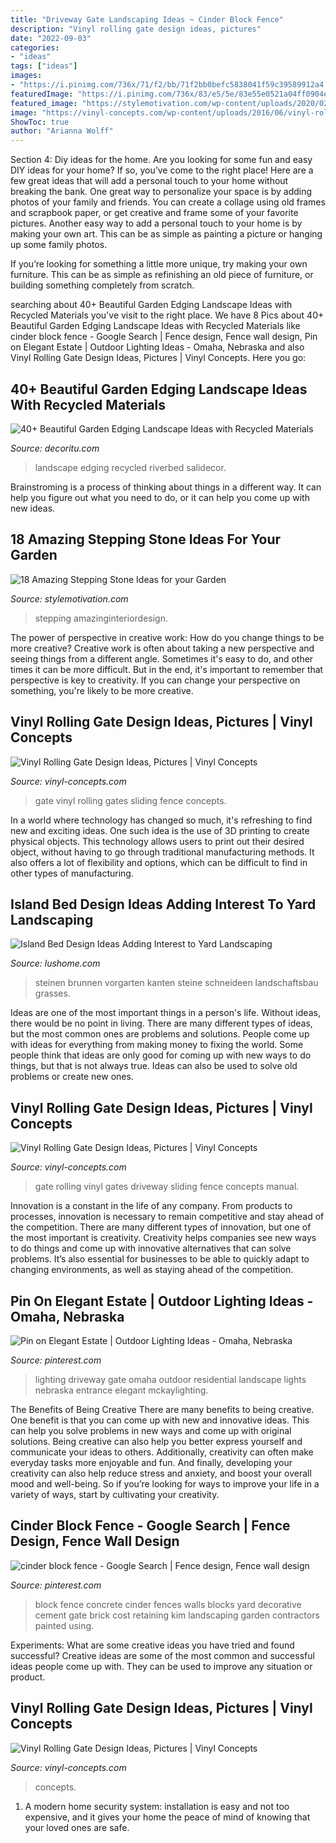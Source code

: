 ```yaml
---
title: "Driveway Gate Landscaping Ideas ~ Cinder Block Fence"
description: "Vinyl rolling gate design ideas, pictures"
date: "2022-09-03"
categories:
- "ideas"
tags: ["ideas"]
images:
- "https://i.pinimg.com/736x/71/f2/bb/71f2bb0befc5838041f59c39589912a4.jpg"
featuredImage: "https://i.pinimg.com/736x/83/e5/5e/83e55e0521a04ff0904e2fb5836b0168.jpg"
featured_image: "https://stylemotivation.com/wp-content/uploads/2020/02/19-stepping-stones-homebnc.jpg"
image: "https://vinyl-concepts.com/wp-content/uploads/2016/06/vinyl-rolling-gate-12.jpg"
ShowToc: true
author: "Arianna Wolff"
---
```



Section 4: Diy ideas for the home.
Are you looking for some fun and easy DIY ideas for your home? If so, you’ve come to the right place! Here are a few great ideas that will add a personal touch to your home without breaking the bank.
One great way to personalize your space is by adding photos of your family and friends. You can create a collage using old frames and scrapbook paper, or get creative and frame some of your favorite pictures. Another easy way to add a personal touch to your home is by making your own art. This can be as simple as painting a picture or hanging up some family photos.

If you’re looking for something a little more unique, try making your own furniture. This can be as simple as refinishing an old piece of furniture, or building something completely from scratch.

	

		
searching about 40+ Beautiful Garden Edging Landscape Ideas with Recycled Materials you've visit to the right place. We have 8 Pics about 40+ Beautiful Garden Edging Landscape Ideas with Recycled Materials like cinder block fence - Google Search | Fence design, Fence wall design, Pin on Elegant Estate | Outdoor Lighting Ideas - Omaha, Nebraska and also Vinyl Rolling Gate Design Ideas, Pictures | Vinyl Concepts. Here you go:
		
    
## 40+ Beautiful Garden Edging Landscape Ideas With Recycled Materials

<img loading=lazy src="https://decoritu.com/wp-content/uploads/2020/08/40-Beautiful-Garden-Edging-Landscape-Ideas-with-Recycled-Materials-7.jpg" onerror="this.onerror=null;this.src='https://tse3.mm.bing.net/th?id=OIP.RSTA5uv4zrfMEk0srQ8-cAHaJ4&amp;pid=15.1';" alt="40+ Beautiful Garden Edging Landscape Ideas with Recycled Materials">

_Source: decoritu.com_

>landscape edging recycled riverbed salidecor. 

	

Brainstroming is a process of thinking about things in a different way. It can help you figure out what you need to do, or it can help you come up with new ideas.

    
## 18 Amazing Stepping Stone Ideas For Your Garden

<img loading=lazy src="https://stylemotivation.com/wp-content/uploads/2020/02/19-stepping-stones-homebnc.jpg" onerror="this.onerror=null;this.src='https://tse2.mm.bing.net/th?id=OIP.SAZ1-DYM4lLXanvTQsDUxgHaL2&amp;pid=15.1';" alt="18 Amazing Stepping Stone Ideas for your Garden">

_Source: stylemotivation.com_

>stepping amazinginteriordesign. 

	

The power of perspective in creative work: How do you change things to be more creative?
Creative work is often about taking a new perspective and seeing things from a different angle. Sometimes it's easy to do, and other times it can be more difficult. But in the end, it's important to remember that perspective is key to creativity. If you can change your perspective on something, you're likely to be more creative.

    
## Vinyl Rolling Gate Design Ideas, Pictures | Vinyl Concepts

<img loading=lazy src="https://vinyl-concepts.com/wp-content/uploads/2016/06/vinyl-rolling-gate-05.jpg" onerror="this.onerror=null;this.src='https://tse1.mm.bing.net/th?id=OIP.lvny5CMbeXWhBy9mUCbh0QHaFj&amp;pid=15.1';" alt="Vinyl Rolling Gate Design Ideas, Pictures | Vinyl Concepts">

_Source: vinyl-concepts.com_

>gate vinyl rolling gates sliding fence concepts. 

	

In a world where technology has changed so much, it's refreshing to find new and exciting ideas. One such idea is the use of 3D printing to create physical objects. This technology allows users to print out their desired object, without having to go through traditional manufacturing methods. It also offers a lot of flexibility and options, which can be difficult to find in other types of manufacturing.

    
## Island Bed Design Ideas Adding Interest To Yard Landscaping

<img loading=lazy src="https://www.lushome.com/wp-content/uploads/2021/07/yard-landscaping-island-bed-design-ideas-40.jpg" onerror="this.onerror=null;this.src='https://tse1.mm.bing.net/th?id=OIP.o1ZpaT-a9R9a2Yf8KCYuHAHaFM&amp;pid=15.1';" alt="Island Bed Design Ideas Adding Interest to Yard Landscaping">

_Source: lushome.com_

>steinen brunnen vorgarten kanten steine schneideen landschaftsbau grasses. 

	

Ideas are one of the most important things in a person's life. Without ideas, there would be no point in living. There are many different types of ideas, but the most common ones are problems and solutions. People come up with ideas for everything from making money to fixing the world. Some people think that ideas are only good for coming up with new ways to do things, but that is not always true. Ideas can also be used to solve old problems or create new ones.

    
## Vinyl Rolling Gate Design Ideas, Pictures | Vinyl Concepts

<img loading=lazy src="https://vinyl-concepts.com/wp-content/uploads/2016/06/vinyl-rolling-gate-12.jpg" onerror="this.onerror=null;this.src='https://tse4.mm.bing.net/th?id=OIP.Y13GlfXhm568S_1PFEXcQAHaFj&amp;pid=15.1';" alt="Vinyl Rolling Gate Design Ideas, Pictures | Vinyl Concepts">

_Source: vinyl-concepts.com_

>gate rolling vinyl gates driveway sliding fence concepts manual. 

	

Innovation is a constant in the life of any company. From products to processes, innovation is necessary to remain competitive and stay ahead of the competition. There are many different types of innovation, but one of the most important is creativity. Creativity helps companies see new ways to do things and come up with innovative alternatives that can solve problems. It’s also essential for businesses to be able to quickly adapt to changing environments, as well as staying ahead of the competition.

    
## Pin On Elegant Estate | Outdoor Lighting Ideas - Omaha, Nebraska

<img loading=lazy src="https://i.pinimg.com/736x/71/f2/bb/71f2bb0befc5838041f59c39589912a4.jpg" onerror="this.onerror=null;this.src='https://tse1.mm.bing.net/th?id=OIP.KvY7iqW0rKG3rtG5vxBBMQHaE8&amp;pid=15.1';" alt="Pin on Elegant Estate | Outdoor Lighting Ideas - Omaha, Nebraska">

_Source: pinterest.com_

>lighting driveway gate omaha outdoor residential landscape lights nebraska entrance elegant mckaylighting. 

	

The Benefits of Being Creative
There are many benefits to being creative. One benefit is that you can come up with new and innovative ideas. This can help you solve problems in new ways and come up with original solutions. Being creative can also help you better express yourself and communicate your ideas to others. Additionally, creativity can often make everyday tasks more enjoyable and fun. And finally, developing your creativity can also help reduce stress and anxiety, and boost your overall mood and well-being. So if you’re looking for ways to improve your life in a variety of ways, start by cultivating your creativity.

    
## Cinder Block Fence - Google Search | Fence Design, Fence Wall Design

<img loading=lazy src="https://i.pinimg.com/736x/83/e5/5e/83e55e0521a04ff0904e2fb5836b0168.jpg" onerror="this.onerror=null;this.src='https://tse2.mm.bing.net/th?id=OIP.VfjvxDXSmInS7LT4SwM3MQHaFj&amp;pid=15.1';" alt="cinder block fence - Google Search | Fence design, Fence wall design">

_Source: pinterest.com_

>block fence concrete cinder fences walls blocks yard decorative cement gate brick cost retaining kim landscaping garden contractors painted using. 

	

Experiments: What are some creative ideas you have tried and found successful?
Creative ideas are some of the most common and successful ideas people come up with. They can be used to improve any situation or product.

    
## Vinyl Rolling Gate Design Ideas, Pictures | Vinyl Concepts

<img loading=lazy src="https://vinyl-concepts.com/wp-content/uploads/2016/06/vinyl-rolling-gate-06.jpg" onerror="this.onerror=null;this.src='https://tse1.mm.bing.net/th?id=OIP.M67fRVOES6NjYEQlw7SOkQHaFj&amp;pid=15.1';" alt="Vinyl Rolling Gate Design Ideas, Pictures | Vinyl Concepts">

_Source: vinyl-concepts.com_

>concepts. 

	

1. A modern home security system: installation is easy and not too expensive, and it gives your home the peace of mind of knowing that your loved ones are safe. 

